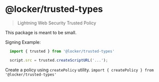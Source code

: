 # @locker/trusted-types

> Lightning Web Security Trusted Policy

This package is meant to be small.

Signing Example:
```js
  import { trusted } from '@locker/trusted-types'

  script.src = trusted.createScriptURL('...');
```

Create a policy using `createPolicy` utility.
`import { createPolicy } from '@locker/trusted-types'`
